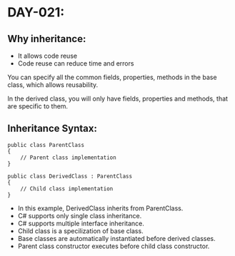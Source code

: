 # DAY-021:

## Why inheritance:

- It allows code reuse
- Code reuse can reduce time and errors

You can specify all the common fields, properties, methods in the base class, which allows reusability. 

In the derived class, you will only have fields, properties and methods, that are specific to them.

## Inheritance Syntax:

```
public class ParentClass 
{
    // Parent class implementation
}

public class DerivedClass : ParentClass
{
    // Child class implementation
}
```

- In this example, DerivedClass inherits from ParentClass.
- C# supports only single class inheritance.
- C# supports multiple interface inheritance.
- Child class is a specilization of base class.
- Base classes are automatically instantiated before derived classes.
- Parent class constructor executes before child class constructor.
  